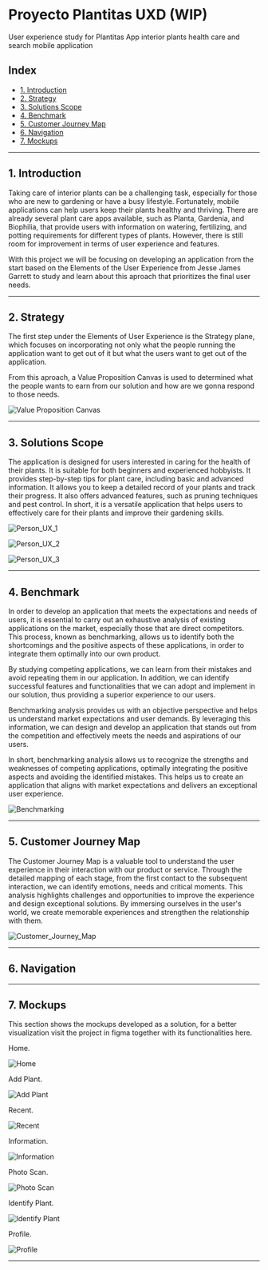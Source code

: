 # Proyecto Plantitas UXD (WIP)

User experience study for Plantitas App
interior plants health care and search mobile application

## Index

- [1. Introduction](#1-introduction)
- [2. Strategy](#2-strategy)
- [3. Solutions Scope](#3-solutions-scope)
- [4. Benchmark](#4-Benchmark)
- [5. Customer Journey Map](#5-customer-journey-map)
- [6. Navigation](#6-Navigation)
- [7. Mockups](#7-Mockups)

---

## 1. Introduction

Taking care of interior plants can be a challenging task, especially for those who are new to gardening or have a busy lifestyle. Fortunately, mobile applications can help users keep their plants healthy and thriving. There are already several plant care apps available, such as Planta, Gardenia, and Biophilia, that provide users with information on watering, fertilizing, and potting requirements for different types of plants. However, there is still room for improvement in terms of user experience and features.

With this project we will be focusing on developing an application from the start based on the Elements of the User Experience from Jesse James Garrett to study and learn about this aproach that prioritizes the final user needs.

---

## 2. Strategy

The first step under the Elements of User Experience is the Strategy plane, which focuses on incorporating not only what the people running the application want to get out of it but what the users want to get out of the application.

From this aproach, a Value Proposition Canvas is used to determined what the people wants to earn from our solution and how are we gonna respond to those needs.

![Value Proposition Canvas](files/Value%20Proposition.png)

---

## 3. Solutions Scope

The application is designed for users interested in caring for the health of their plants. It is suitable for both beginners and experienced hobbyists. It provides step-by-step tips for plant care, including basic and advanced information. It allows you to keep a detailed record of your plants and track their progress. It also offers advanced features, such as pruning techniques and pest control. In short, it is a versatile application that helps users to effectively care for their plants and improve their gardening skills.

![Person_UX_1](https://github.com/Skelet0r-cmd/plantitasUXD/assets/55802921/cc39826f-ac99-4b94-afc3-a31422303c7b)

![Person_UX_2](https://github.com/Skelet0r-cmd/plantitasUXD/blob/main/files/Person_UX_2.png)

![Person_UX_3](https://github.com/Skelet0r-cmd/plantitasUXD/blob/main/files/Person_UX_3.png)

---

## 4. Benchmark

In order to develop an application that meets the expectations and needs of users, it is essential to carry out an exhaustive analysis of existing applications on the market, especially those that are direct competitors. This process, known as benchmarking, allows us to identify both the shortcomings and the positive aspects of these applications, in order to integrate them optimally into our own product.

By studying competing applications, we can learn from their mistakes and avoid repeating them in our application. In addition, we can identify successful features and functionalities that we can adopt and implement in our solution, thus providing a superior experience to our users.

Benchmarking analysis provides us with an objective perspective and helps us understand market expectations and user demands. By leveraging this information, we can design and develop an application that stands out from the competition and effectively meets the needs and aspirations of our users.

In short, benchmarking analysis allows us to recognize the strengths and weaknesses of competing applications, optimally integrating the positive aspects and avoiding the identified mistakes. This helps us to create an application that aligns with market expectations and delivers an exceptional user experience.

![Benchmarking](https://github.com/Skelet0r-cmd/plantitasUXD/blob/main/files/Benchmarking.png)

---

## 5. Customer Journey Map

The Customer Journey Map is a valuable tool to understand the user experience in their interaction with our product or service. Through the detailed mapping of each stage, from the first contact to the subsequent interaction, we can identify emotions, needs and critical moments. This analysis highlights challenges and opportunities to improve the experience and design exceptional solutions. By immersing ourselves in the user's world, we create memorable experiences and strengthen the relationship with them.

![Customer_Journey_Map](https://github.com/Skelet0r-cmd/plantitasUXD/blob/main/files/Customer_Journey_Map.png)

---

## 6. Navigation

---

## 7. Mockups

This section shows the mockups developed as a solution, for a better visualization visit the project in figma together with its functionalities here.

Home.

![Home](https://github.com/Skelet0r-cmd/plantitasUXD/blob/main/files/mockups/Home.png)

Add Plant.

![Add Plant](https://github.com/Skelet0r-cmd/plantitasUXD/blob/main/files/mockups/Add%20Plant.png)

Recent.

![Recent](https://github.com/Skelet0r-cmd/plantitasUXD/blob/main/files/mockups/Recent.png)

Information.

![Information](https://github.com/Skelet0r-cmd/plantitasUXD/blob/main/files/mockups/Information.png)

Photo Scan.

![Photo Scan](https://github.com/Skelet0r-cmd/plantitasUXD/blob/main/files/mockups/Photo%20Scan.png)

Identify Plant.

![Identify Plant](https://github.com/Skelet0r-cmd/plantitasUXD/blob/main/files/mockups/Identify%20Plant.png)

Profile.

![Profile](https://github.com/Skelet0r-cmd/plantitasUXD/blob/main/files/mockups/Profile.png)

---
